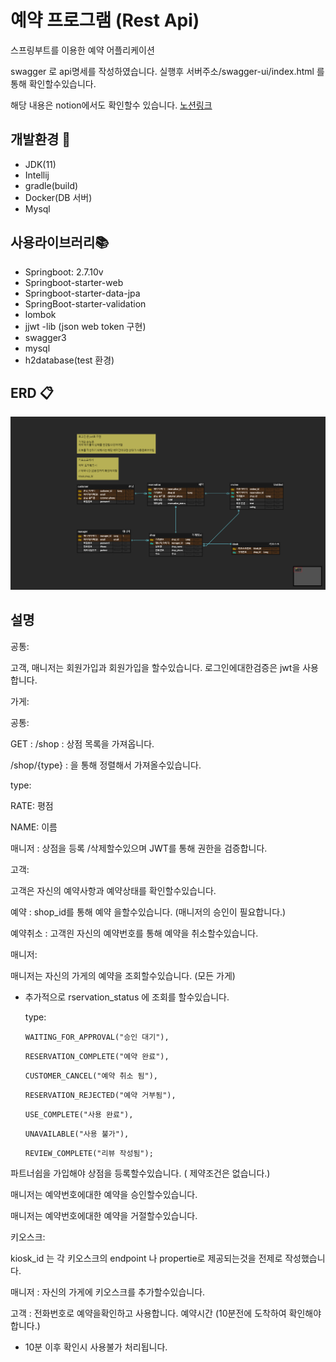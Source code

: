 # 예약 프로그램 (Rest Api)

스프링부트를 이용한 예약 어플리케이션

swagger 로 api명세를 작성하였습니다. 실행후 서버주소/swagger-ui/index.html 를통해 확인할수있습니다.

해당 내용은 notion에서도 확인할수 있습니다. <a href="https://feelingxd.notion.site/Reservation-c14d3cd3490f4d6d97eb43a052ff7b58"> 노션링크</a>
## 개발환경 🔨

- JDK(11)
- Intellij
- gradle(build)
- Docker(DB 서버)
- Mysql

## 사용라이브러리📚

- Springboot: 2.7.10v
- Springboot-starter-web
- Springboot-starter-data-jpa
- SpringBoot-starter-validation
- lombok
- jjwt -lib (json web token 구현)
- swagger3
- mysql
- h2database(test 환경)

## ERD 📋

![alt](img/ERD.png)

## 설명

공통: 

고객, 매니저는 회원가입과 회원가입을 할수있습니다. 로그인에대한검증은 jwt을 사용합니다.

가게: 

공통:

GET : /shop : 상점 목록을 가져옵니다.

/shop/{type} : 을 통해 정렬해서 가져올수있습니다.

type: 

RATE: 평점

NAME: 이름

매니저 : 상점을 등록 /삭제할수있으며 JWT를 통해 권한을  검증합니다.

고객:

고객은 자신의 예약사항과 예약상태를 확인할수있습니다.

예약 :  shop_id를 통해 예약 을할수있습니다. (매니저의 승인이 필요합니다.)

예약취소 : 고객읜 자신의 예약번호를 통해 예약을 취소할수있습니다.

매니저:

매니저는 자신의 가게의 예약을 조회할수있습니다. (모든 가게)

- 추가적으로 rservation_status 에 조회를 할수있습니다.
    
    type:
    
    `WAITING_FOR_APPROVAL("승인 대기"),`
    
    `RESERVATION_COMPLETE("예약 완료"),`
    
    `CUSTOMER_CANCEL("예약 취소 됨"),`
    
    `RESERVATION_REJECTED("예약 거부됨"),`
    
    `USE_COMPLETE("사용 완료"),`
    
    `UNAVAILABLE("사용 불가"),`
    
    `REVIEW_COMPLETE("리뷰 작성됨");`
    

파트너쉽을 가입해야 상점을 등록할수있습니다. ( 제약조건은 없습니다.)

매니저는 예약번호에대한 예약을 승인할수있습니다.

매니저는 예약번호에대한 예약을 거절할수있습니다.

키오스크:

kiosk_id 는 각 키오스크의 endpoint 나 propertie로 제공되는것을 전제로 작성했습니다.

매니저 : 자신의 가게에 키오스크를 추가할수있습니다.

고객 : 전화번호로 예약을확인하고 사용합니다. 예약시간 (10분전에 도착하여 확인해야합니다.)

- 10분 이후 확인시 사용불가 처리됩니다.
